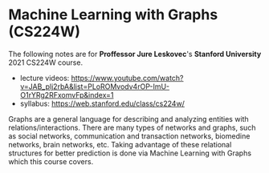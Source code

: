 # Machine Learning with Graphs (CS224W)
The following notes are for **Proffessor Jure Leskovec**'s **Stanford University** 2021 CS224W course.
- lecture videos: https://www.youtube.com/watch?v=JAB_plj2rbA&list=PLoROMvodv4rOP-ImU-O1rYRg2RFxomvFp&index=1
- syllabus: https://web.stanford.edu/class/cs224w/

Graphs are a general language for describing and analyzing entities with relations/interactions. There are many types of networks and graphs, such as social networks, communication and transaction networks, biomedine networks, brain networks, etc. Taking advantage of these relational structures for better prediction is done via Machine Learning with Graphs which this course covers. 
